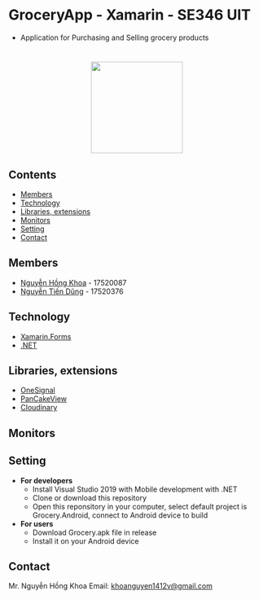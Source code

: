 # GroceryApp - Xamarin - SE346 UIT
* Application for Purchasing and Selling grocery products
#

<p align="center">
  <img width="180" height="180" src="https://didong.blob.core.windows.net/xamarin-blob/unnamed.jpg">
</p>
 
## Contents
* [Members](#members)
* [Technology](#technology)
* [Libraries, extensions](#libraries-extensions)
* [Monitors](#monitors)
* [Setting](#setting)
* [Contact](#contact)


## Members
* [Nguyễn Hồng Khoa](https://github.com/) - 17520087
* [Nguyễn Tiến Dũng](https://github.com/) - 17520376

## Technology
* [Xamarin.Forms](https://dotnet.microsoft.com/apps/xamarin/xamarin-forms)
* [.NET](https://dotnet.microsoft.com/)
## Libraries, extensions
* [OneSignal](https://onesignal.com/)
* [PanCakeView](https://github.com/sthewissen/Xamarin.Forms.PancakeView)
* [Cloudinary](https://cloudinary.com/)
## Monitors
## Setting
* __For developers__
   * Install Visual Studio 2019 with Mobile development with .NET
   * Clone or download this repository
   * Open this reponsitory in your computer, select default project is Grocery.Android, connect to Android device to build
* __For users__
   * Download Grocery.apk file in release
   * Install it on your Android device
## Contact
Mr. Nguyễn Hồng Khoa
Email: 
[khoanguyen1412v@gmail.com](mailto:khoanguyen1412v@gmail.com)
